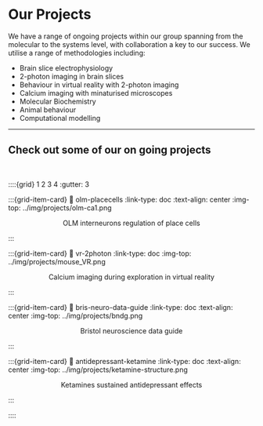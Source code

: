 # Our Projects

We have a range of ongoing projects within our group spanning from the molecular to the systems level, with collaboration a key to our success.
We utilise a range of methodologies including:
- Brain slice electrophysiology 
- 2-photon imaging in brain slices
- Behaviour in virtual reality with 2-photon imaging 
- Calcium imaging with minaturised microscopes
- Molecular Biochemistry 
- Animal behaviour
- Computational modelling 

---

## Check out some of our on going projects

&nbsp;

::::{grid} 1 2 3 4
:gutter: 3

:::{grid-item-card}
:link: olm-placecells
:link-type: doc
:text-align: center
:img-top: ../img/projects/olm-ca1.png

<p style='text-align: center;'> OLM interneurons regulation of place cells </p> 

:::

:::{grid-item-card}
:link: vr-2photon
:link-type: doc
:img-top: ../img/projects/mouse_VR.png
<p style='text-align: center;'> Calcium imaging during exploration in virtual reality </p> 
:::

:::{grid-item-card}
:link: bris-neuro-data-guide
:link-type: doc
:text-align: center
:img-top: ../img/projects/bndg.png

<p style='text-align: center;'> Bristol neuroscience data guide </p>
:::

:::{grid-item-card}
:link: antidepressant-ketamine
:link-type: doc
:text-align: center
:img-top: ../img/projects/ketamine-structure.png

<p style='text-align: center;'> Ketamines sustained antidepressant effects </p>
:::

::::



